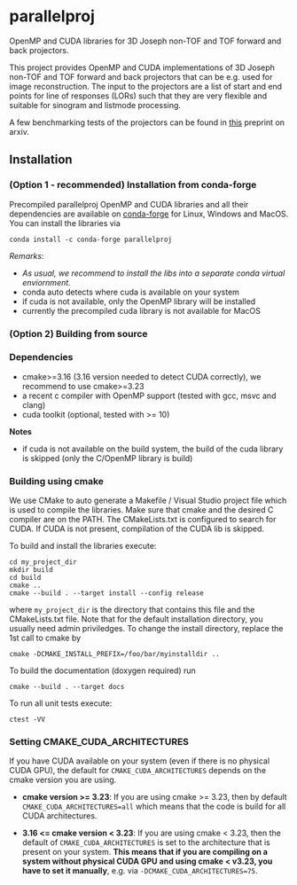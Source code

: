 # parallelproj

OpenMP and CUDA libraries for 3D Joseph non-TOF and TOF forward and back projectors.

This project provides OpenMP and CUDA implementations of 3D Joseph non-TOF and TOF forward and back projectors that can be e.g. used for image reconstruction. The input to the projectors are a list of start and end points for line of responses (LORs) such that they are very flexible and suitable for sinogram and listmode processing.

A few benchmarking tests of the projectors can be found in [this](https://arxiv.org/abs/2212.12519) preprint on arxiv.

## Installation

### (Option 1 - recommended) Installation from conda-forge

Precompiled parallelproj OpenMP and CUDA libraries and all their dependencies are available on [conda-forge](https://github.com/conda-forge/parallelproj-feedstock)
for Linux, Windows and MacOS. You can install the libraries via

```
conda install -c conda-forge parallelproj
```

_Remarks_:

- _As usual, we recommend to install the libs into a separate conda virtual enviornment._
- conda auto detects where cuda is available on your system
- if cuda is not available, only the OpenMP library will be installed
- currently the precompiled cuda library is not available for MacOS

### (Option 2) Building from source

### Dependencies

- cmake>=3.16 (3.16 version needed to detect CUDA correctly), we recommend to use cmake>=3.23
- a recent c compiler with OpenMP support (tested with gcc, msvc and clang)
- cuda toolkit (optional, tested with >= 10)

**Notes**

- if cuda is not available on the build system, the build of the cuda library is skipped (only the C/OpenMP library is build)

### Building using cmake

We use CMake to auto generate a Makefile / Visual Studio project file which is used to compile the libraries. Make sure that cmake and the desired C compiler are on the PATH. The CMakeLists.txt is configured to search for CUDA. If CUDA is not present, compilation of the CUDA lib is skipped.

To build and install the libraries execute:

```
cd my_project_dir
mkdir build
cd build
cmake ..
cmake --build . --target install --config release
```

where `my_project_dir` is the directory that contains this file and the CMakeLists.txt file.
Note that for the default installation directory, you usually need admin priviledges.
To change the install directory, replace the 1st call to cmake by

```
cmake -DCMAKE_INSTALL_PREFIX=/foo/bar/myinstalldir ..
```

To build the documentation (doxygen required) run

```
cmake --build . --target docs
```

To run all unit tests execute:

```
ctest -VV
```

### Setting CMAKE_CUDA_ARCHITECTURES

If you have CUDA available on your system (even if there is no physical CUDA GPU),
the default for `CMAKE_CUDA_ARCHITECTURES` depends on the cmake version you are using.

- **cmake version >= 3.23**: If you are using cmake >= 3.23, then by default `CMAKE_CUDA_ARCHITECTURES=all` which means that the code is build
  for all CUDA architectures.

- **3.16 <= cmake version < 3.23**: If you are using cmake < 3.23, then the default of `CMAKE_CUDA_ARCHITECTURES` is set to the architecture that is present on your system. **This means that if you are compiling on a system without physical CUDA GPU and using cmake < v3.23, you have to set it manually**, e.g. via `-DCMAKE_CUDA_ARCHITECTURES=75`.

